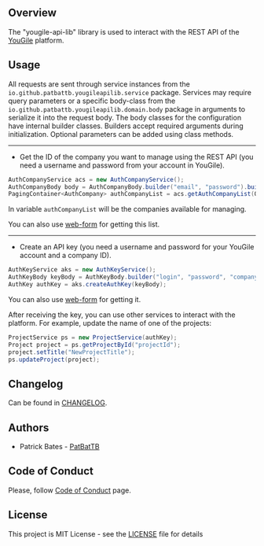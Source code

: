 ## Overview
The "yougile-api-lib" library is used to interact with the REST API of the [YouGile](https://yougile.com) platform.

## Usage

All requests are sent through service instances from the `io.github.patbattb.yougileapilib.service` package.
Services may require query parameters or a specific body-class from the `io.github.patbattb.yougileapilib.domain.body` 
package in arguments to serialize it into the request body.
The body classes for the configuration have internal builder classes. 
Builders accept required arguments during initialization. Optional parameters can be added using class methods.
___
- Get the ID of the company you want to manage using the REST API 
(you need a username and password from your account in YouGile).
```java
AuthCompanyService acs = new AuthCompanyService();
AuthCompanyBody body = AuthCompanyBody.builder("email", "password").build();
PagingContainer<AuthCompany> authCompanyList = acs.getAuthCompanyList(QueryParams.empty(), body);
```
In variable `authCompanyList` will be the companies available for managing.

You can also use [web-form](https://ru.yougile.com/api-v2#/operations/getCompanies) for getting this list.
___

- Create an API key (you need a username and password for your YouGile account and a company ID).
```java
AuthKeyService aks = new AuthKeyService();
AuthKeyBody keyBody = AuthKeyBody.builder("login", "password", "companyID").build();
AuthKey authKey = aks.createAuthKey(keyBody);
```

You can also use [web-form](https://en.yougile.com/api-v2#/operations/AuthKeyController_create) for getting it.


After receiving the key, you can use other services to interact with the platform. 
For example, update the name of one of the projects:
```java
ProjectService ps = new ProjectService(authKey);
Project project = ps.getProjectById("projectId");
project.setTitle("NewProjectTitle");
ps.updateProject(project);
```

## Changelog
Can be found in [CHANGELOG](CHANGELOG.md).

## Authors
* Patrick Bates - [PatBatTB](https://gitlab.com/PatBatTB)

## Code of Conduct
Please, follow [Code of Conduct](CODE_OF_CONDUCT.md) page.

## License
This project is MIT License - see the [LICENSE](LICENSE) file for details
